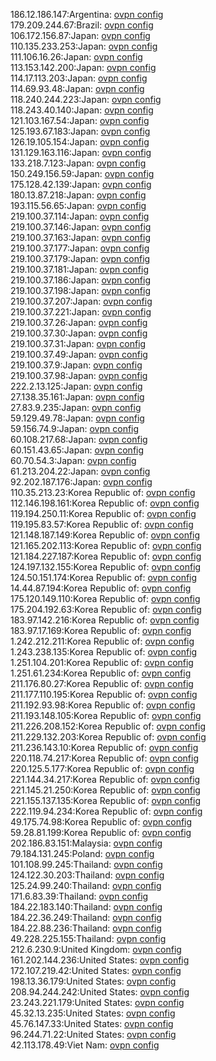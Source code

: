 186.12.186.147:Argentina: [ovpn config](vpn/186_12_186_147.ovpn)  
179.209.244.67:Brazil: [ovpn config](vpn/179_209_244_67.ovpn)  
106.172.156.87:Japan: [ovpn config](vpn/106_172_156_87.ovpn)  
110.135.233.253:Japan: [ovpn config](vpn/110_135_233_253.ovpn)  
111.106.16.26:Japan: [ovpn config](vpn/111_106_16_26.ovpn)  
113.153.142.200:Japan: [ovpn config](vpn/113_153_142_200.ovpn)  
114.17.113.203:Japan: [ovpn config](vpn/114_17_113_203.ovpn)  
114.69.93.48:Japan: [ovpn config](vpn/114_69_93_48.ovpn)  
118.240.244.223:Japan: [ovpn config](vpn/118_240_244_223.ovpn)  
118.243.40.140:Japan: [ovpn config](vpn/118_243_40_140.ovpn)  
121.103.167.54:Japan: [ovpn config](vpn/121_103_167_54.ovpn)  
125.193.67.183:Japan: [ovpn config](vpn/125_193_67_183.ovpn)  
126.19.105.154:Japan: [ovpn config](vpn/126_19_105_154.ovpn)  
131.129.163.116:Japan: [ovpn config](vpn/131_129_163_116.ovpn)  
133.218.7.123:Japan: [ovpn config](vpn/133_218_7_123.ovpn)  
150.249.156.59:Japan: [ovpn config](vpn/150_249_156_59.ovpn)  
175.128.42.139:Japan: [ovpn config](vpn/175_128_42_139.ovpn)  
180.13.87.218:Japan: [ovpn config](vpn/180_13_87_218.ovpn)  
193.115.56.65:Japan: [ovpn config](vpn/193_115_56_65.ovpn)  
219.100.37.114:Japan: [ovpn config](vpn/219_100_37_114.ovpn)  
219.100.37.146:Japan: [ovpn config](vpn/219_100_37_146.ovpn)  
219.100.37.163:Japan: [ovpn config](vpn/219_100_37_163.ovpn)  
219.100.37.177:Japan: [ovpn config](vpn/219_100_37_177.ovpn)  
219.100.37.179:Japan: [ovpn config](vpn/219_100_37_179.ovpn)  
219.100.37.181:Japan: [ovpn config](vpn/219_100_37_181.ovpn)  
219.100.37.186:Japan: [ovpn config](vpn/219_100_37_186.ovpn)  
219.100.37.198:Japan: [ovpn config](vpn/219_100_37_198.ovpn)  
219.100.37.207:Japan: [ovpn config](vpn/219_100_37_207.ovpn)  
219.100.37.221:Japan: [ovpn config](vpn/219_100_37_221.ovpn)  
219.100.37.26:Japan: [ovpn config](vpn/219_100_37_26.ovpn)  
219.100.37.30:Japan: [ovpn config](vpn/219_100_37_30.ovpn)  
219.100.37.31:Japan: [ovpn config](vpn/219_100_37_31.ovpn)  
219.100.37.49:Japan: [ovpn config](vpn/219_100_37_49.ovpn)  
219.100.37.9:Japan: [ovpn config](vpn/219_100_37_9.ovpn)  
219.100.37.98:Japan: [ovpn config](vpn/219_100_37_98.ovpn)  
222.2.13.125:Japan: [ovpn config](vpn/222_2_13_125.ovpn)  
27.138.35.161:Japan: [ovpn config](vpn/27_138_35_161.ovpn)  
27.83.9.235:Japan: [ovpn config](vpn/27_83_9_235.ovpn)  
59.129.49.78:Japan: [ovpn config](vpn/59_129_49_78.ovpn)  
59.156.74.9:Japan: [ovpn config](vpn/59_156_74_9.ovpn)  
60.108.217.68:Japan: [ovpn config](vpn/60_108_217_68.ovpn)  
60.151.43.65:Japan: [ovpn config](vpn/60_151_43_65.ovpn)  
60.70.54.3:Japan: [ovpn config](vpn/60_70_54_3.ovpn)  
61.213.204.22:Japan: [ovpn config](vpn/61_213_204_22.ovpn)  
92.202.187.176:Japan: [ovpn config](vpn/92_202_187_176.ovpn)  
110.35.213.23:Korea Republic of: [ovpn config](vpn/110_35_213_23.ovpn)  
112.146.198.161:Korea Republic of: [ovpn config](vpn/112_146_198_161.ovpn)  
119.194.250.11:Korea Republic of: [ovpn config](vpn/119_194_250_11.ovpn)  
119.195.83.57:Korea Republic of: [ovpn config](vpn/119_195_83_57.ovpn)  
121.148.187.149:Korea Republic of: [ovpn config](vpn/121_148_187_149.ovpn)  
121.165.202.113:Korea Republic of: [ovpn config](vpn/121_165_202_113.ovpn)  
121.184.227.187:Korea Republic of: [ovpn config](vpn/121_184_227_187.ovpn)  
124.197.132.155:Korea Republic of: [ovpn config](vpn/124_197_132_155.ovpn)  
124.50.151.174:Korea Republic of: [ovpn config](vpn/124_50_151_174.ovpn)  
14.44.87.194:Korea Republic of: [ovpn config](vpn/14_44_87_194.ovpn)  
175.120.149.110:Korea Republic of: [ovpn config](vpn/175_120_149_110.ovpn)  
175.204.192.63:Korea Republic of: [ovpn config](vpn/175_204_192_63.ovpn)  
183.97.142.216:Korea Republic of: [ovpn config](vpn/183_97_142_216.ovpn)  
183.97.17.169:Korea Republic of: [ovpn config](vpn/183_97_17_169.ovpn)  
1.242.212.211:Korea Republic of: [ovpn config](vpn/1_242_212_211.ovpn)  
1.243.238.135:Korea Republic of: [ovpn config](vpn/1_243_238_135.ovpn)  
1.251.104.201:Korea Republic of: [ovpn config](vpn/1_251_104_201.ovpn)  
1.251.61.234:Korea Republic of: [ovpn config](vpn/1_251_61_234.ovpn)  
211.176.80.27:Korea Republic of: [ovpn config](vpn/211_176_80_27.ovpn)  
211.177.110.195:Korea Republic of: [ovpn config](vpn/211_177_110_195.ovpn)  
211.192.93.98:Korea Republic of: [ovpn config](vpn/211_192_93_98.ovpn)  
211.193.148.105:Korea Republic of: [ovpn config](vpn/211_193_148_105.ovpn)  
211.226.208.152:Korea Republic of: [ovpn config](vpn/211_226_208_152.ovpn)  
211.229.132.203:Korea Republic of: [ovpn config](vpn/211_229_132_203.ovpn)  
211.236.143.10:Korea Republic of: [ovpn config](vpn/211_236_143_10.ovpn)  
220.118.74.217:Korea Republic of: [ovpn config](vpn/220_118_74_217.ovpn)  
220.125.5.177:Korea Republic of: [ovpn config](vpn/220_125_5_177.ovpn)  
221.144.34.217:Korea Republic of: [ovpn config](vpn/221_144_34_217.ovpn)  
221.145.21.250:Korea Republic of: [ovpn config](vpn/221_145_21_250.ovpn)  
221.155.137.135:Korea Republic of: [ovpn config](vpn/221_155_137_135.ovpn)  
222.119.94.234:Korea Republic of: [ovpn config](vpn/222_119_94_234.ovpn)  
49.175.74.98:Korea Republic of: [ovpn config](vpn/49_175_74_98.ovpn)  
59.28.81.199:Korea Republic of: [ovpn config](vpn/59_28_81_199.ovpn)  
202.186.83.151:Malaysia: [ovpn config](vpn/202_186_83_151.ovpn)  
79.184.131.245:Poland: [ovpn config](vpn/79_184_131_245.ovpn)  
101.108.99.245:Thailand: [ovpn config](vpn/101_108_99_245.ovpn)  
124.122.30.203:Thailand: [ovpn config](vpn/124_122_30_203.ovpn)  
125.24.99.240:Thailand: [ovpn config](vpn/125_24_99_240.ovpn)  
171.6.83.39:Thailand: [ovpn config](vpn/171_6_83_39.ovpn)  
184.22.183.140:Thailand: [ovpn config](vpn/184_22_183_140.ovpn)  
184.22.36.249:Thailand: [ovpn config](vpn/184_22_36_249.ovpn)  
184.22.88.236:Thailand: [ovpn config](vpn/184_22_88_236.ovpn)  
49.228.225.155:Thailand: [ovpn config](vpn/49_228_225_155.ovpn)  
212.6.230.9:United Kingdom: [ovpn config](vpn/212_6_230_9.ovpn)  
161.202.144.236:United States: [ovpn config](vpn/161_202_144_236.ovpn)  
172.107.219.42:United States: [ovpn config](vpn/172_107_219_42.ovpn)  
198.13.36.179:United States: [ovpn config](vpn/198_13_36_179.ovpn)  
208.94.244.242:United States: [ovpn config](vpn/208_94_244_242.ovpn)  
23.243.221.179:United States: [ovpn config](vpn/23_243_221_179.ovpn)  
45.32.13.235:United States: [ovpn config](vpn/45_32_13_235.ovpn)  
45.76.147.33:United States: [ovpn config](vpn/45_76_147_33.ovpn)  
96.244.71.22:United States: [ovpn config](vpn/96_244_71_22.ovpn)  
42.113.178.49:Viet Nam: [ovpn config](vpn/42_113_178_49.ovpn)  
